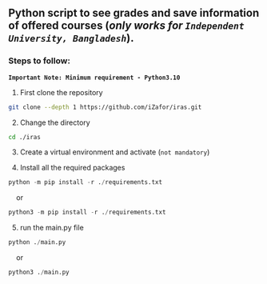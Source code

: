 ## Python script to see grades and save information of offered courses (_only works for ```Independent University, Bangladesh```_).

### Steps to follow:
**```Important Note: Minimum requirement - Python3.10```**

1. First clone the repository
```bash 
git clone --depth 1 https://github.com/iZafor/iras.git
```
2. Change the directory
```bash
cd ./iras
```

3. Create a virtual environment and activate (```not mandatory```)

4. Install all the required packages
```python
python -m pip install -r ./requirements.txt
``` 
&nbsp;&nbsp;&nbsp;&nbsp;or

```python
python3 -m pip install -r ./requirements.txt
```

5. run the main.py file
```python
python ./main.py
```

&nbsp;&nbsp;&nbsp;&nbsp;or

```python
python3 ./main.py
```
